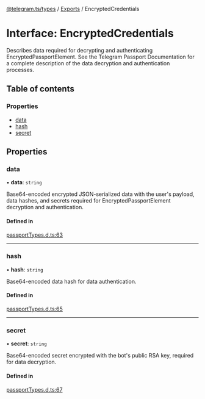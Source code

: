 [@telegram.ts/types](../README.md) / [Exports](../modules.md) / EncryptedCredentials

# Interface: EncryptedCredentials

Describes data required for decrypting and authenticating EncryptedPassportElement. See the Telegram Passport Documentation for a complete description of the data decryption and authentication processes.

## Table of contents

### Properties

- [data](EncryptedCredentials.md#data)
- [hash](EncryptedCredentials.md#hash)
- [secret](EncryptedCredentials.md#secret)

## Properties

### data

• **data**: `string`

Base64-encoded encrypted JSON-serialized data with the user's payload, data hashes, and secrets required for EncryptedPassportElement decryption and authentication.

#### Defined in

[passportTypes.d.ts:63](https://github.com/telegramsjs/types/blob/d08200f/src/passportTypes.d.ts#L63)

___

### hash

• **hash**: `string`

Base64-encoded data hash for data authentication.

#### Defined in

[passportTypes.d.ts:65](https://github.com/telegramsjs/types/blob/d08200f/src/passportTypes.d.ts#L65)

___

### secret

• **secret**: `string`

Base64-encoded secret encrypted with the bot's public RSA key, required for data decryption.

#### Defined in

[passportTypes.d.ts:67](https://github.com/telegramsjs/types/blob/d08200f/src/passportTypes.d.ts#L67)
